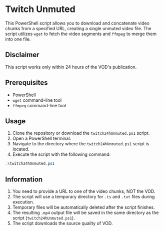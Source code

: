 # Twitch Unmuted

This PowerShell script allows you to download and concatenate video chunks from a specified URL, creating a single unmuted video file. The script utilizes `wget` to fetch the video segments and `ffmpeg` to merge them into one file.

## Disclaimer
This script works only within 24 hours of the VOD's publication.

## Prerequisites

- PowerShell
- `wget` command-line tool
- `ffmpeg` command-line tool

## Usage

1. Clone the repository or download the `twitch24hUnmuted.ps1` script.
2. Open a PowerShell terminal.
3. Navigate to the directory where the `twitch24hUnmuted.ps1` script is located.
4. Execute the script with the following command:

```powershell
.\twitch24hUnmuted.ps1
```


## Information
1. You need to provide a URL to one of the video chunks, NOT the VOD.
2. The script will use a temporary directory for `.ts` and `.txt` files during execution.
3. Temporary files will be automatically deleted after the script finishes.
4. The resulting `.mp4` output file will be saved in the same directory as the script (`twitch24hUnmuted.ps1`).
5. The script downloads the source quality of VOD.